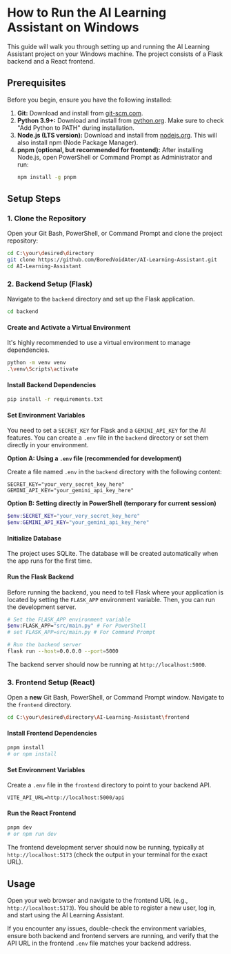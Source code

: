 # How to Run the AI Learning Assistant on Windows

This guide will walk you through setting up and running the AI Learning Assistant project on your Windows machine. The project consists of a Flask backend and a React frontend.

## Prerequisites

Before you begin, ensure you have the following installed:

1.  **Git:** Download and install from [git-scm.com](https://git-scm.com/download/win).
2.  **Python 3.9+:** Download and install from [python.org](https://www.python.org/downloads/windows/). Make sure to check "Add Python to PATH" during installation.
3.  **Node.js (LTS version):** Download and install from [nodejs.org](https://nodejs.org/en/download/). This will also install npm (Node Package Manager).
4.  **pnpm (optional, but recommended for frontend):** After installing Node.js, open PowerShell or Command Prompt as Administrator and run:
    ```bash
    npm install -g pnpm
    ```

## Setup Steps

### 1. Clone the Repository

Open your Git Bash, PowerShell, or Command Prompt and clone the project repository:

```bash
cd C:\your\desired\directory
git clone https://github.com/BoredVoidAter/AI-Learning-Assistant.git
cd AI-Learning-Assistant
```

### 2. Backend Setup (Flask)

Navigate to the `backend` directory and set up the Flask application.

```bash
cd backend
```

#### Create and Activate a Virtual Environment

It's highly recommended to use a virtual environment to manage dependencies.

```bash
python -m venv venv
.\venv\Scripts\activate
```

#### Install Backend Dependencies

```bash
pip install -r requirements.txt
```

#### Set Environment Variables

You need to set a `SECRET_KEY` for Flask and a `GEMINI_API_KEY` for the AI features. You can create a `.env` file in the `backend` directory or set them directly in your environment.

**Option A: Using a `.env` file (recommended for development)**

Create a file named `.env` in the `backend` directory with the following content:

```
SECRET_KEY="your_very_secret_key_here"
GEMINI_API_KEY="your_gemini_api_key_here"
```

**Option B: Setting directly in PowerShell (temporary for current session)**

```powershell
$env:SECRET_KEY="your_very_secret_key_here"
$env:GEMINI_API_KEY="your_gemini_api_key_here"
```

#### Initialize Database

The project uses SQLite. The database will be created automatically when the app runs for the first time.

#### Run the Flask Backend

Before running the backend, you need to tell Flask where your application is located by setting the `FLASK_APP` environment variable. Then, you can run the development server.

```bash
# Set the FLASK_APP environment variable
$env:FLASK_APP="src/main.py" # For PowerShell
# set FLASK_APP=src/main.py # For Command Prompt

# Run the backend server
flask run --host=0.0.0.0 --port=5000
```

The backend server should now be running at `http://localhost:5000`.

### 3. Frontend Setup (React)

Open a **new** Git Bash, PowerShell, or Command Prompt window. Navigate to the `frontend` directory.

```bash
cd C:\your\desired\directory\AI-Learning-Assistant\frontend
```

#### Install Frontend Dependencies

```bash
pnpm install
# or npm install
```

#### Set Environment Variables

Create a `.env` file in the `frontend` directory to point to your backend API.

```
VITE_API_URL=http://localhost:5000/api
```

#### Run the React Frontend

```bash
pnpm dev
# or npm run dev
```

The frontend development server should now be running, typically at `http://localhost:5173` (check the output in your terminal for the exact URL).

## Usage

Open your web browser and navigate to the frontend URL (e.g., `http://localhost:5173`). You should be able to register a new user, log in, and start using the AI Learning Assistant.

If you encounter any issues, double-check the environment variables, ensure both backend and frontend servers are running, and verify that the API URL in the frontend `.env` file matches your backend address.


